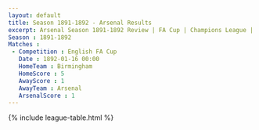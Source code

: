 ```yaml
---
layout: default
title: Season 1891-1892 - Arsenal Results 
excerpt: Arsenal Season 1891-1892 Review | FA Cup | Champions League | League Cup 
Season : 1891-1892
Matches :
 - Competition : English FA Cup
   Date : 1892-01-16 00:00
   HomeTeam : Birmingham
   HomeScore : 5
   AwayScore : 1
   AwayTeam : Arsenal
   ArsenalScore : 1
---
```



{% include league-table.html %}